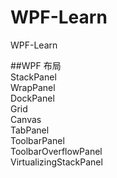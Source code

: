 # WPF-Learn
WPF-Learn

##WPF 布局  
StackPanel  
WrapPanel  
DockPanel  
Grid  
Canvas  
TabPanel  
ToolbarPanel  
ToolbarOverflowPanel  
VirtualizingStackPanel  
